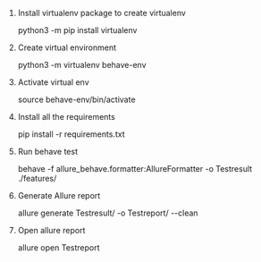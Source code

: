 1. Install virtualenv package to create virtualenv
    
    python3 -m pip install virtualenv

2. Create virtual environment 

    python3 -m virtualenv behave-env

3. Activate virtual env

    source behave-env/bin/activate

4. Install all the requirements

    pip install -r requirements.txt

5. Run behave test

   behave -f allure_behave.formatter:AllureFormatter -o Testresult ./features/
 
6. Generate Allure report

    allure generate Testresult/ -o Testreport/ --clean

7. Open allure report
    
    allure open Testreport